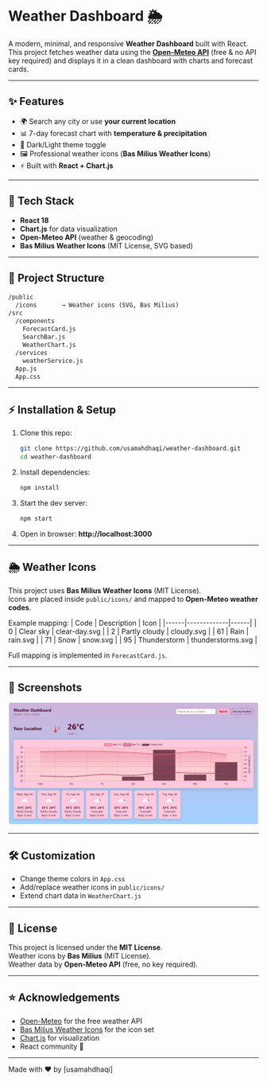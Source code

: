 # Weather Dashboard 🌦️

A modern, minimal, and responsive **Weather Dashboard** built with React.  
This project fetches weather data using the **[Open-Meteo API](https://open-meteo.com/)** (free & no API key required) and displays it in a clean dashboard with charts and forecast cards.

---

## ✨ Features
- 🌍 Search any city or use **your current location**
- 📊 7-day forecast chart with **temperature & precipitation**
- 🎨 Dark/Light theme toggle
- 🖼️ Professional weather icons (**Bas Milius Weather Icons**)
- ⚡ Built with **React + Chart.js**

---

## 🚀 Tech Stack
- **React 18**
- **Chart.js** for data visualization
- **Open-Meteo API** (weather & geocoding)
- **Bas Milius Weather Icons** (MIT License, SVG based)

---

## 📂 Project Structure
```
/public
  /icons       → Weather icons (SVG, Bas Milius)
/src
  /components
    ForecastCard.js
    SearchBar.js
    WeatherChart.js
  /services
    weatherService.js
  App.js
  App.css
```

---

## ⚡ Installation & Setup
1. Clone this repo:
   ```bash
   git clone https://github.com/usamahdhaqi/weather-dashboard.git
   cd weather-dashboard
   ```

2. Install dependencies:
   ```bash
   npm install
   ```

3. Start the dev server:
   ```bash
   npm start
   ```

4. Open in browser: **http://localhost:3000**

---

## 🌦️ Weather Icons
This project uses **Bas Milius Weather Icons** (MIT License).  
Icons are placed inside `public/icons/` and mapped to **Open-Meteo weather codes**.

Example mapping:
| Code | Description | Icon |
|------|-------------|------|
| 0    | Clear sky   | clear-day.svg |
| 2    | Partly cloudy | cloudy.svg |
| 61   | Rain        | rain.svg |
| 71   | Snow        | snow.svg |
| 95   | Thunderstorm | thunderstorms.svg |

Full mapping is implemented in `ForecastCard.js`.

---

## 📸 Screenshots

![Dark Mode](./public/screenshot-weather-dashboard.PNG)

---

## 🛠️ Customization
- Change theme colors in `App.css`
- Add/replace weather icons in `public/icons/`
- Extend chart data in `WeatherChart.js`

---

## 📜 License
This project is licensed under the **MIT License**.  
Weather icons by **Bas Milius** (MIT License).  
Weather data by **Open-Meteo API** (free, no key required).

---

## ⭐ Acknowledgements
- [Open-Meteo](https://open-meteo.com/) for the free weather API
- [Bas Milius Weather Icons](https://github.com/basmilius/weather-icons) for the icon set
- [Chart.js](https://www.chartjs.org/) for visualization
- React community 🚀

---

Made with ❤️ by [usamahdhaqi]
